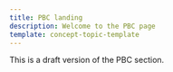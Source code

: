 ```yaml
---
title: PBC landing
description: Welcome to the PBC page
template: concept-topic-template
---
```


This is a draft version of the PBC section.
